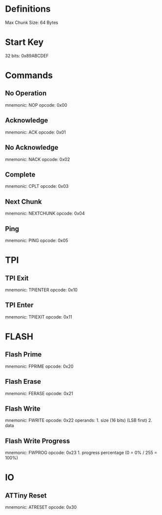 # Definitions
Max Chunk Size: 64 Bytes

# Start Key
32 bits: 0x89ABCDEF

# Commands
## No Operation
mnemonic: NOP
opcode: 0x00

## Acknowledge
mnemonic: ACK
opcode: 0x01

## No Acknowledge
mnemonic: NACK
opcode: 0x02

## Complete
mnemonic: CPLT
opcode: 0x03

## Next Chunk
mnemonic: NEXTCHUNK
opcode: 0x04

## Ping
mnemonic: PING
opcode: 0x05

# TPI
## TPI Exit
mnemonic: TPIENTER
opcode: 0x10

## TPI Enter
mnemonic: TPIEXIT
opcode: 0x11

# FLASH
## Flash Prime
mnemonic: FPRIME
opcode: 0x20

## Flash Erase
mnemonic: FERASE
opcode: 0x21

## Flash Write
mnemonic: FWRITE
opcode: 0x22
operands:
    1. size (16 bits) (LSB first)
    2. data

## Flash Write Progress
mnemonic: FWPROG
opcode: 0x23
    1. progress percentage (0 = 0% / 255 = 100%)

# IO
## ATTiny Reset
mnemonic: ATRESET
opcode: 0x30